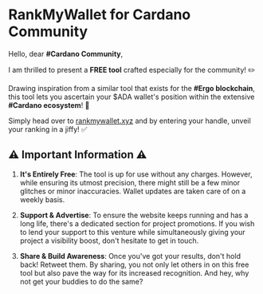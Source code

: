 # RankMyWallet for Cardano Community

Hello, dear **#Cardano Community**,

I am thrilled to present a **FREE tool** crafted especially for the community! :pencil2:

Drawing inspiration from a similar tool that exists for the **#Ergo blockchain**, this tool lets you ascertain your $ADA wallet's position within the extensive **#Cardano ecosystem**! :handshake:

Simply head over to [rankmywallet.xyz](http://rankmywallet.xyz) and by entering your handle, unveil your ranking in a jiffy! :white_check_mark:

## :warning: Important Information :warning:

1. **It's Entirely Free**: The tool is up for use without any charges. However, while ensuring its utmost precision, there might still be a few minor glitches or minor inaccuracies. Wallet updates are taken care of on a weekly basis.

2. **Support & Advertise**: To ensure the website keeps running and has a long life, there's a dedicated section for project promotions. If you wish to lend your support to this venture while simultaneously giving your project a visibility boost, don't hesitate to get in touch.

3. **Share & Build Awareness**: Once you've got your results, don't hold back! Retweet them. By sharing, you not only let others in on this free tool but also pave the way for its increased recognition. And hey, why not get your buddies to do the same?
